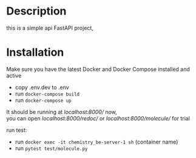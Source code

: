 # Description
this is a simple api FastAPI project,   


# Installation
Make sure you have the latest Docker and Docker Compose installed and active
- copy .env.dev to .env
- run `docker-compose build`
- run `docker-compose up`

It should be running at *localhost:8000/* now,     
you can open *localhost:8000/redoc/* or *localhost:8000/molecule/* for trial   


run test:   
- run `docker exec -it chemistry_be-server-1 sh` (container name)
- run `pytest test/molecule.py`
